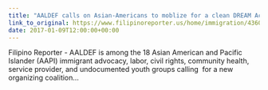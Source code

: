 ```yaml
---
title: "AALDEF calls on Asian-Americans to moblize for a clean DREAM Act"
link_to_original: https://www.filipinoreporter.us/home/immigration/4360-aaldef-calls-on-asian-americans-to-mobilize-for-a-clean-dream-act.html
date: 2017-01-09T12:00:00+00:00
---
```

Filipino Reporter - AALDEF is among the 18 Asian American and Pacific Islander (AAPI) immigrant advocacy, labor, civil rights, community health, service provider, and undocumented youth groups calling  for a new organizing coalition...  



